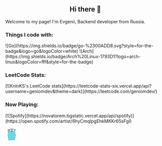 <h2 align="center">Hi there 👋</h2> 

<p>Welcome to my page! I'm Evgenii, Backend developer from Russia.</p>

<h3>Things I code with:</h3>
![Go](https://img.shields.io/badge/go-%2300ADD8.svg?style=for-the-badge&logo=go&logoColor=white)
![Arch](https://img.shields.io/badge/Arch%20Linux-1793D1?logo=arch-linux&logoColor=fff&style=for-the-badge)
 
<h3>LeetCode Stats:</h3>
[![KnlnKS's LeetCode stats](https://leetcode-stats-six.vercel.app/api?username=geniomdev&theme=dark)](https://leetcode.com/geniomdev/)

<h3>Now Playing:</h3>
[![Spotify](https://novatorem.bgstatic.vercel.app/api/spotify)](https://open.spotify.com/artist/6hyCmqlpgEhkMKKr65sFgI)


<p align="left"> <a href="https://golang.org" target="_blank" rel="noreferrer"> <img src="https://raw.githubusercontent.com/devicons/devicon/master/icons/go/go-original.svg" alt="go" width="40" height="40"/> </a> </p>
